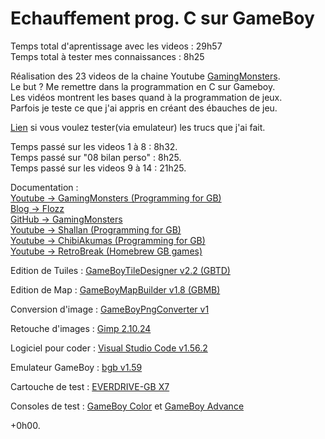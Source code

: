 # Echauffement prog. C sur GameBoy
  
Temps total d'aprentissage avec les videos : 29h57  
Temps total à tester mes connaissances : 8h25  
  
Réalisation des 23 videos de la chaine Youtube [GamingMonsters](https://www.youtube.com/c/GamingMonsters/videos).  
Le but ? Me remettre dans la programmation en C sur Gameboy.  
Les vidéos montrent les bases quand à la programmation de jeux.  
Parfois je teste ce que j'ai appris en créant des ébauches de jeu.  
  
[Lien](https://github.com/DylanTds/tuto_gameboy/tree/main/VSCprojet_tutoGB_GamingMonsters/00%20Export%20pour%20test%20sur%20Gameboy) si vous voulez tester(via emulateur) les trucs que j'ai fait.  
  
Temps passé sur les videos 1 à 8 : 8h32.  
Temps passé sur "08 bilan perso" : 8h25.  
Temps passé sur les videos 9 à 14 : 21h25.  
  
Documentation :  
[Youtube -> GamingMonsters (Programming for GB)](https://www.youtube.com/c/GamingMonsters/videos)  
[Blog -> Flozz](https://blog.flozz.fr/category/gameboy.html)  
[GitHub -> GamingMonsters](https://github.com/gingemonster/awesome-gbdev)  
[Youtube -> Shallan (Programming for GB)](https://www.youtube.com/watch?v=1KDuHRmHvoQ&list=PLq4NVS62WsPBh7usjbUN2668hwdqSmqT1&t=7700s&ab_channel=Shallan)  
[Youtube -> ChibiAkumas (Programming for GB)](https://www.youtube.com/watch?v=Tn1rFUutkdo&list=PLp_QNRIYljFrNLNhKgIZQjMM9eaZd166O&t=1728s&ab_channel=ChibiAkumas)  
[Youtube -> RetroBreak (Homebrew GB games)](https://www.youtube.com/watch?v=A-Kd_sWV13M&list=PLcbv4UzwWRK3bSZeYziZjp1riEMdjQoam&ab_channel=RetroBreak)  
  
Edition de Tuiles :  [GameBoyTileDesigner v2.2 (GBTD)](https://github.com/gbdk-2020/GBTD_GBMB/releases/tag/2.4.4)  
  
Edition de Map :  [GameBoyMapBuilder v1.8 (GBMB)](https://github.com/gbdk-2020/GBTD_GBMB/releases/tag/2.4.4)  
  
Conversion d'image :  [GameBoyPngConverter v1](https://github.com/gingemonster/GameBoyPngConverter)  
  
Retouche d'images :  [Gimp 2.10.24](https://www.gimp.org/downloads/)  
  
Logiciel pour coder :  [Visual Studio Code v1.56.2](https://code.visualstudio.com/download)  
  
Emulateur GameBoy :  [bgb v1.59](http://bgb.bircd.org/#downloads)  
  
Cartouche de test :  [EVERDRIVE-GB X7](https://everdrive.me/cartridges/edgbx7.html)  
  
Consoles de test :  [GameBoy Color](https://www.google.com/search?q=gameboy+color) et [GameBoy Advance](https://www.google.com/search?q=gameboy+advance)  
  
+0h00.  